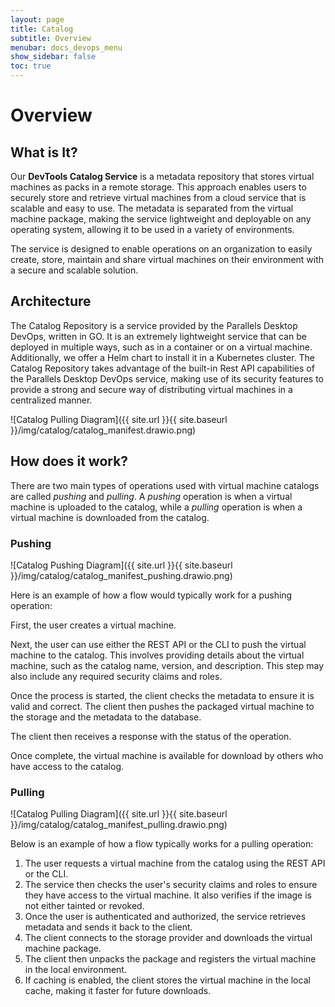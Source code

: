 ```yaml
---
layout: page
title: Catalog
subtitle: Overview
menubar: docs_devops_menu
show_sidebar: false
toc: true
---
```


# Overview

## What is It?

Our **DevTools Catalog Service** is a metadata repository that stores virtual machines as packs in a remote storage. This approach enables users to securely store and retrieve virtual machines from a cloud service that is scalable and easy to use. The metadata is separated from the virtual machine package, making the service lightweight and deployable on any operating system, allowing it to be used in a variety of environments.

The service is designed to enable operations on an organization to easily create, store, maintain and share virtual machines on their environment with a secure and scalable solution.

## Architecture

The Catalog Repository is a service provided by the Parallels Desktop DevOps, written in GO. It is an extremely lightweight service that can be deployed in multiple ways, such as in a container or on a virtual machine. Additionally, we offer a Helm chart to install it in a Kubernetes cluster. The Catalog Repository takes advantage of the built-in Rest API capabilities of the Parallels Desktop DevOps service, making use of its security features to provide a strong and secure way of distributing virtual machines in a centralized manner.

![Catalog Pulling Diagram]({{ site.url }}{{ site.baseurl }}/img/catalog/catalog_manifest.drawio.png)

## How does it work?

There are two main types of operations used with virtual machine catalogs are called *pushing* and *pulling*. A *pushing* operation is when a virtual machine is uploaded to the catalog, while a *pulling* operation is when a virtual machine is downloaded from the catalog.

### Pushing

![Catalog Pushing Diagram]({{ site.url }}{{ site.baseurl }}/img/catalog/catalog_manifest_pushing.drawio.png)

Here is an example of how a flow would typically work for a pushing operation:

First, the user creates a virtual machine.

Next, the user can use either the REST API or the CLI to push the virtual machine to the catalog. This involves providing details about the virtual machine, such as the catalog name, version, and description. This step may also include any required security claims and roles.

Once the process is started, the client checks the metadata to ensure it is valid and correct. The client then pushes the packaged virtual machine to the storage and the metadata to the database.

The client then receives a response with the status of the operation.

Once complete, the virtual machine is available for download by others who have access to the catalog.

### Pulling

![Catalog Pulling Diagram]({{ site.url }}{{ site.baseurl }}/img/catalog/catalog_manifest_pulling.drawio.png)

Below is an example of how a flow typically works for a pulling operation:

1. The user requests a virtual machine from the catalog using the REST API or the CLI.
2. The service then checks the user's security claims and roles to ensure they have access to the virtual machine. It also verifies if the image is not either tainted or revoked.
3. Once the user is authenticated and authorized, the service retrieves metadata and sends it back to the client.
4. The client connects to the storage provider and downloads the virtual machine package.
5. The client then unpacks the package and registers the virtual machine in the local environment.
6. If caching is enabled, the client stores the virtual machine in the local cache, making it faster for future downloads.
